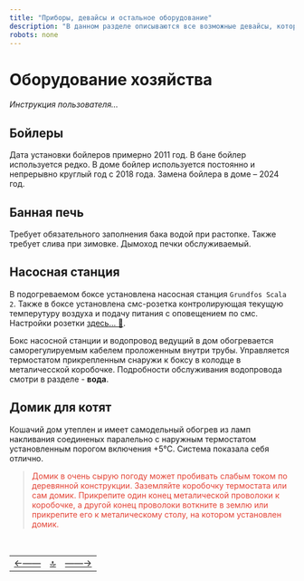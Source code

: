 ```yaml
---
title: "Приборы, девайсы и остальное оборудование"
description: "В данном разделе описываются все возможные девайсы, которые имеются в распоряжении данного хозяйства"
robots: none
---
```


<div class="navi"><nav id="navi"><!-- js --></nav></div>

# Оборудование хозяйства

*Инструкция пользователя…*

## Бойлеры

Дата установки бойлеров примерно 2011 год. В бане бойлер используется редко. В доме бойлер используется постоянно и непрерывно круглый год с 2018 года.
Замена бойлера в доме – 2024 год.

## Банная печь

Требует обязательного заполнения бака водой при растопке. Также требует слива при зимовке. Дымоход печки обслуживаемый. 

## Насосная станция

В подогреваемом боксе установлена насосная станция `Grundfos Scala 2`. Также в боксе установлена смс-розетка контролирующая текущую темперутуру воздуха и подачу питания с оповещением по смс. Настройки розетки [здесь… 📑](assets/pdf/sms-socket-megafon.pdf).

Бокс насосной станции и водопровод ведущий в дом обогревается саморегулируемым кабелем проложенным внутри трубы. Управляется термостатом прикрепленным снаружи к боксу в колодце в металичесской коробочке. Подробности обслуживания водопровода смотри в разделе - **вода**.

## Домик для котят

Кошачий дом утеплен и имеет самодельный обогрев из ламп накливания соединеных паралельно с наружным термостатом установленным порогом включения +5°С. Система показала себя отлично.

><span style="color: #e34234;">Домик в очень сырую погоду может пробивать слабым током по деревянной конструкции. Заземляйте коробочку термостата или сам домик. Прикрепите один конец металической проволоки к коробочке, а другой конец проволоки воткните в землю или прикрепите его к металическому столу, на котором установлен домик.



<script src="assets/js/navi.js"></script>




<!--ystm_start-->
<br>

 |||| 
 |:---|:---:|---:| 
 [←——](004-gaz.md)|[ 🔝 ](#)|[——→](006-kraski.md) 

 <br>
<!--ystm_end-->
